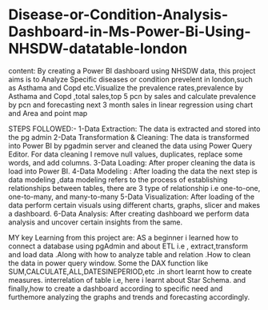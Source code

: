 # Disease-or-Condition-Analysis-Dashboard-in-Ms-Power-Bi-Using-NHSDW-datatable-london
content:
By creating a Power BI dashboard using NHSDW data, this project aims is to Analyze Specific diseases or condition prevelent in london,such as Asthama and Copd etc.Visualize the prevalence rates,prevalence by Asthama and Copd ,total sales,top 5 pcn by sales and calculate prevalence by pcn and forecasting next 3 month sales in linear regression using chart and Area and point map

STEPS FOLLOWED:-
1-Data Extraction: The data is extracted and stored into the pg admin
2-Data Transformation & Cleaning: The data is transformed into Power BI by pgadmin server and cleaned the data using Power Query Editor. For data cleaning I remove null values, duplicates, replace some words, and add columns.
3-Data Loading: After proper cleaning the data is load into Power BI.
4-Data Modeling : After loading the data the next step is data modeling ,data modeling refers to the process of establishing relationships between tables, there are 3 type of relationship i.e one-to-one, one-to-many, and many-to-many
5-Data Visualization: After loading of the data perform certain visuals using different charts, graphs, slicer and makes a dashboard.
6-Data Analysis: After creating dashboard we perform data analysis and uncover certain insights from the same.

MY key Learning from this project are:
AS a beginner i learned how to connect a database using pgAdmin and about ETL i.e , extract,transform and load data .Along with how to analyze table and relation .How to clean the data in power query window.
Some the DAX function like SUM,CALCULATE,ALL,DATESINEPERIOD,etc .in short learnt how to create measures.
interrelation of table i.e, here i learnt about Star Schema.
and finally,how to create a dashboard according to specific need and furthemore analyzing the graphs and trends and forecasting  accordingly.
